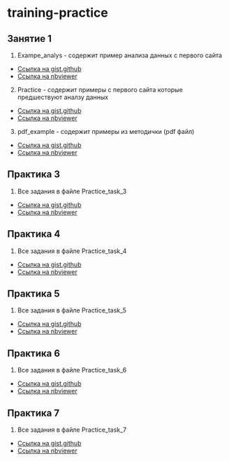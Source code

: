 # training-practice
## Занятие 1
1. Exampe_analys - содержит пример анализа данных с первого сайта
 - [Ссылка на gist.github](https://gist.github.com/manInit/4a70d928e7955631d3f010e675b94754)
 - [Ссылка на nbviewer](https://nbviewer.jupyter.org/gist/manInit/4a70d928e7955631d3f010e675b94754)	
2. Practice - содержит примеры с первого сайта которые предшествуют аналзу данных
 - [Ссылка на gist.github](https://gist.github.com/manInit/eb26e1b84f9524a8e5ef70ec41ffd799)
 - [Ссылка на nbviewer](https://nbviewer.jupyter.org/gist/manInit/eb26e1b84f9524a8e5ef70ec41ffd799)
3. pdf_example - содержит примеры из методички (pdf файл)
 - [Ссылка на gist.github](https://gist.github.com/manInit/b6707b357f1639d960fa8cd58d51c7f6)
 - [Ссылка на nbviewer](https://nbviewer.jupyter.org/gist/manInit/b6707b357f1639d960fa8cd58d51c7f6)

## Практика 3
1. Все задания в файле Practice_task_3
- [Ссылка на gist.github](https://gist.github.com/manInit/ce55dcb4da96d04102507f8ce61daef5)
- [Ссылка на nbviewer](https://nbviewer.jupyter.org/gist/manInit/ce55dcb4da96d04102507f8ce61daef5)

## Практика 4
1. Все задания в файле Practice_task_4
- [Ссылка на gist.github](https://gist.github.com/manInit/c81a28df0e3454b199a7af662962931f)
- [Ссылка на nbviewer](https://nbviewer.jupyter.org/gist/manInit/c81a28df0e3454b199a7af662962931f)	

## Практика 5
1. Все задания в файле Practice_task_5
- [Ссылка на gist.github](https://gist.github.com/manInit/291aa1a2b215b6011ec2e28ebc66e735)
- [Ссылка на nbviewer](https://nbviewer.jupyter.org/gist/manInit/291aa1a2b215b6011ec2e28ebc66e735)

## Практика 6
1. Все задания в файле Practice_task_6
- [Ссылка на gist.github](https://gist.github.com/manInit/bce9b5e71df35e4eeeb81650e2c3c5bf)
- [Ссылка на nbviewer](https://nbviewer.jupyter.org/gist/manInit/bce9b5e71df35e4eeeb81650e2c3c5bf)	

## Практика 7
1. Все задания в файле Practice_task_7
- [Ссылка на gist.github](https://gist.github.com/manInit/6a6aac004eea08b514f8805861513dc3)
- [Ссылка на nbviewer](https://nbviewer.jupyter.org/gist/manInit/6a6aac004eea08b514f8805861513dc3)	